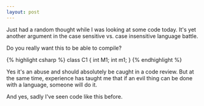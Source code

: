 ```yaml
---
layout: post
---
```

Just had a random thought while I was looking at some code today. It's yet another argument in the case sensitive vs. case insensitive language battle.

Do you really want this to be able to compile?

    
{% highlight csharp %}
class C1 {
  int M1;
  int m1;
}
{% endhighlight %}

Yes it's an abuse and should absolutely be caught in a code review. But at the same time, experience has taught me that if an evil thing can be done with a language, someone will do it.

And yes, sadly I've seen code like this before.

